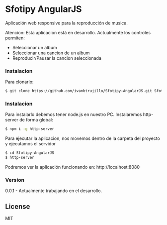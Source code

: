 Sfotipy AngularJS
================

Aplicación web responsive para la reproducción de musica.

Atencion: Esta aplicación está en desarrollo. Actualmente los controles permiten:
* Seleccionar un album
* Seleccionar una cancion de un album
* Reproducir/Pausar la cancion seleccionada

### Instalacion
Para clonarlo:
```sh
$ git clone https://github.com/ivanbtrujillo/Sfotipy-AngularJS.git Sfotipy-AngularJS
```

### Instalacion
Para instalarlo debemos tener node.js en nuestro PC.
Instalaremos http-server de forma global:

```sh
$ npm i -g http-server
```

Para ejecutar la aplicacion, nos movemos dentro de la carpeta del proyecto y ejecutamos el servidor

```sh
$ cd Sfotipy-AngularJS
$ http-server
```

Podremos ver la aplicación funcionando en: http://localhost:8080

### Version
0.0.1  - Actualmente trabajando en el desarrollo.

License
----
MIT
